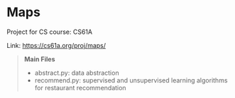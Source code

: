 # Maps

Project for CS course: CS61A  

Link: https://cs61a.org/proj/maps/


> **Main Files**
> - abstract.py: data abstraction 
> - recommend.py: supervised and unsupervised learning algorithms for restaurant recommendation


